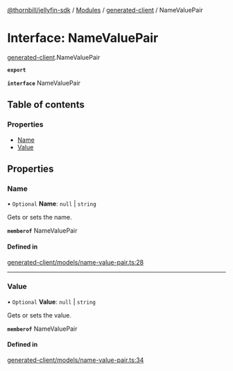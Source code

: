 [@thornbill/jellyfin-sdk](../README.md) / [Modules](../modules.md) / [generated-client](../modules/generated_client.md) / NameValuePair

# Interface: NameValuePair

[generated-client](../modules/generated_client.md).NameValuePair

**`export`**

**`interface`** NameValuePair

## Table of contents

### Properties

- [Name](generated_client.NameValuePair.md#name)
- [Value](generated_client.NameValuePair.md#value)

## Properties

### Name

• `Optional` **Name**: ``null`` \| `string`

Gets or sets the name.

**`memberof`** NameValuePair

#### Defined in

[generated-client/models/name-value-pair.ts:28](https://github.com/thornbill/jellyfin-sdk-typescript/blob/eb13db7/src/generated-client/models/name-value-pair.ts#L28)

___

### Value

• `Optional` **Value**: ``null`` \| `string`

Gets or sets the value.

**`memberof`** NameValuePair

#### Defined in

[generated-client/models/name-value-pair.ts:34](https://github.com/thornbill/jellyfin-sdk-typescript/blob/eb13db7/src/generated-client/models/name-value-pair.ts#L34)

